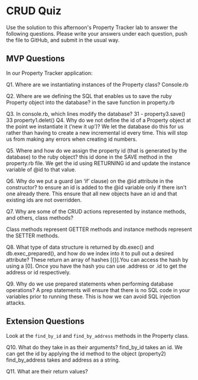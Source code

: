 # CRUD Quiz

Use the solution to this afternoon's Property Tracker lab to answer the following questions. Please write your answers under each question, push the file to GitHub, and submit in the usual way.

## MVP Questions

In our Property Tracker application:

Q1. Where are we instantiating instances of the Property class?
Console.rb

Q2. Where are we defining the SQL that enables us to save the ruby Property object into the database?
in the save function in property.rb

Q3. In console.rb, which lines modify the database?
 31 - property3.save()
 33 property1.delet()
Q4. Why do we not define the id of a Property object at the point we instantiate it (‘new it up’)?
We let the database do this for us rather than having to create a new incremental id every time. This will stop us from making any errors when creating id numbers.

Q5. Where and how do we assign the property id (that is generated by the database) to the ruby object?
this id done in the SAVE method in the property.rb file. We get the id using RETURNING id and update the instance variable of @id to that value.

Q6. Why do we put a guard (an ‘if’ clause) on the @id attribute in the constructor?
to ensure an id is added to the @id variable only if there isn't one already there. This ensure that all new objects have an id and that existing ids are not overridden.

Q7. Why are some of the CRUD actions represented by instance methods, and others, class methods?

Class methods represent GETTER methods and instance methods represent the SETTER methods.

Q8. What type of data structure is returned by db.exec() and db.exec_prepared(), and how do we index into it to pull out a desired attribute?
These return an array of hashes [{}].You can access the hash by using a [0]. Once you have the hash you can use .address or .id to get the address or id respectively.

Q9. Why do we use prepared statements when performing database operations?
A prep statements will ensure that there is no SQL code in your variables prior to running these. This is how we can avoid SQL injection attacks.

## Extension Questions

Look at the `find_by_id` and `find_by_address` methods in the Property class.

Q10. What do they take in as their arguments?
find_by_id takes an id. We can get the id by applying the id method to the object (property2)
find_by_address takes and address as a string.

Q11. What are their return values?
